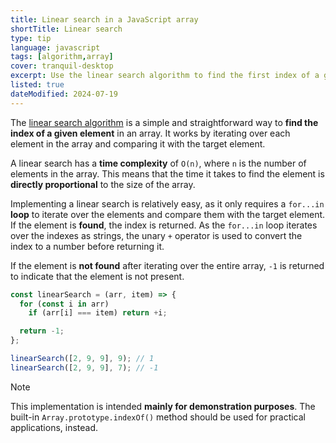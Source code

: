 ```yaml
---
title: Linear search in a JavaScript array
shortTitle: Linear search
type: tip
language: javascript
tags: [algorithm,array]
cover: tranquil-desktop
excerpt: Use the linear search algorithm to find the first index of a given element in an array.
listed: true
dateModified: 2024-07-19
---
```


The [linear search algorithm](https://en.wikipedia.org/wiki/Linear_search) is a simple and straightforward way to **find the index of a given element** in an array. It works by iterating over each element in the array and comparing it with the target element.

A linear search has a **time complexity** of `O(n)`, where `n` is the number of elements in the array. This means that the time it takes to find the element is **directly proportional** to the size of the array.

Implementing a linear search is relatively easy, as it only requires a `for...in` **loop** to iterate over the elements and compare them with the target element. If the element is **found**, the index is returned. As the `for...in` loop iterates over the indexes as strings, the unary `+` operator is used to convert the index to a number before returning it.

If the element is **not found** after iterating over the entire array, `-1` is returned to indicate that the element is not present.

```js
const linearSearch = (arr, item) => {
  for (const i in arr)
    if (arr[i] === item) return +i;

  return -1;
};

linearSearch([2, 9, 9], 9); // 1
linearSearch([2, 9, 9], 7); // -1
```

> [!NOTE]
>
> This implementation is intended **mainly for demonstration purposes**. The built-in `Array.prototype.indexOf()` method should be used for practical applications, instead.
